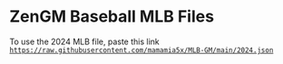 # ZenGM Baseball MLB Files
To use the 2024 MLB file, paste this link [`https://raw.githubusercontent.com/mamamia5x/MLB-GM/main/2024.json`](https://raw.githubusercontent.com/mamamia5x/MLB-GM/main/2024.json)
